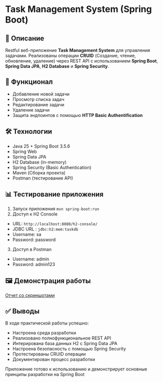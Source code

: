 # Task Management System (Spring Boot)

## 📝 Описание
Restful веб-приложение **Task Management System** для управления задачами. Реализованы операции **CRUID** (Создание, чтение, обновление, удаление) через REST API с использованием **Spring Boot**, **Spring Data JPA**, **H2 Database** и **Spring Security**.

## 🚀 Функционал
- Добавление новой задачи
- Просмотр списка задач
- Редактирование задачи
- Удаление задачи
- Защита эндпоинтов с помощью **HTTP Basic Authentification**

## 🛠️ Технологии
- Java 25 + Spring Boot 3.5.6
- Spring Web
- Spring Data JPA
- H2 Database (in-memory)
- Spring Security (Basic Authentication)
- Maven (Сборка проекта)
- Postman (тестирование API)

## 📊 Тестирование приложения
1. Запуск приложения
`mvn spring-boot:run`
2. Доступ к H2 Console
- URL: `http://localhost:8080/h2-console/`
- JDBC URL : `jdbc:h2:mem:taskdb`
- Username: sa
- Password: password
3. Доступ в Postman
- Username: admin
- Password: admin123

## 🖼️ Демонстрация работы
[Отчет со скриншотами](spring-boot-task-manager/springboot_app_report.pdf)

## ✅️ Выводы
В ходе практической работы успешно:
- Настроена среда разработки
- Реализовано полнофункциональное REST API
- Интерирована база данных H2 с Spring Data JPA
- Настроена безопасность с помощью Spring Security
- Протестированы CRUID операции
- Документирован процесс разработки

Приложение готово к использованию и демонстрирует основные принципы разработки на Spring Boot
